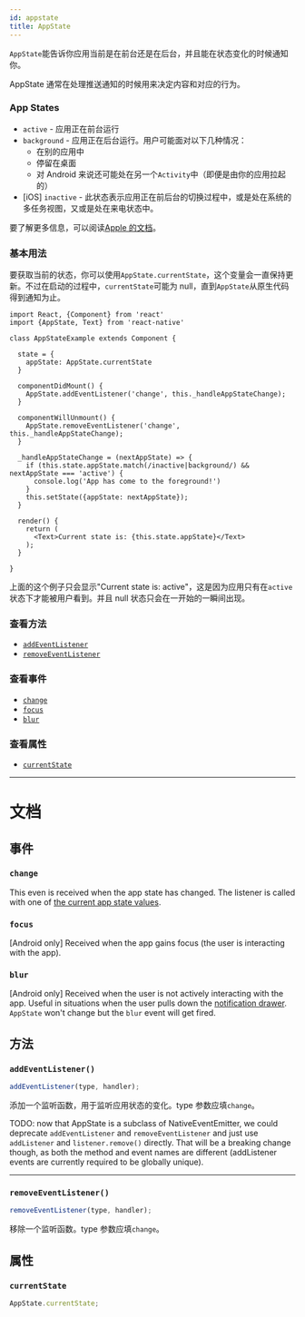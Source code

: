 ```yaml
---
id: appstate
title: AppState
---
```


`AppState`能告诉你应用当前是在前台还是在后台，并且能在状态变化的时候通知你。

AppState 通常在处理推送通知的时候用来决定内容和对应的行为。

### App States

* `active` - 应用正在前台运行
* `background` - 应用正在后台运行。用户可能面对以下几种情况：
  * 在别的应用中
  * 停留在桌面
  * 对 Android 来说还可能处在另一个`Activity`中（即便是由你的应用拉起的）
* [iOS] `inactive` - 此状态表示应用正在前后台的切换过程中，或是处在系统的多任务视图，又或是处在来电状态中。

要了解更多信息，可以阅读[Apple 的文档](https://developer.apple.com/documentation/uikit/app_and_scenes/managing_your_app_s_life_cycle)。

### 基本用法

要获取当前的状态，你可以使用`AppState.currentState`，这个变量会一直保持更新。不过在启动的过程中，`currentState`可能为 null，直到`AppState`从原生代码得到通知为止。

```
import React, {Component} from 'react'
import {AppState, Text} from 'react-native'

class AppStateExample extends Component {

  state = {
    appState: AppState.currentState
  }

  componentDidMount() {
    AppState.addEventListener('change', this._handleAppStateChange);
  }

  componentWillUnmount() {
    AppState.removeEventListener('change', this._handleAppStateChange);
  }

  _handleAppStateChange = (nextAppState) => {
    if (this.state.appState.match(/inactive|background/) && nextAppState === 'active') {
      console.log('App has come to the foreground!')
    }
    this.setState({appState: nextAppState});
  }

  render() {
    return (
      <Text>Current state is: {this.state.appState}</Text>
    );
  }

}
```

上面的这个例子只会显示"Current state is: active"，这是因为应用只有在`active`状态下才能被用户看到。并且 null 状态只会在一开始的一瞬间出现。

### 查看方法

* [`addEventListener`](appstate.md#addeventlistener)
* [`removeEventListener`](appstate.md#removeeventlistener)

### 查看事件

- [`change`](appstate.md#change)
- [`focus`](appstate.md#focus)
- [`blur`](appstate.md#blur)

### 查看属性

* [`currentState`](appstate.md#currentState)

---

# 文档

## 事件

### `change`

This even is received when the app state has changed. The listener is called with one of [the current app state values](appstate.md#app-states).

### `focus`

[Android only] Received when the app gains focus (the user is interacting with the app).

### `blur`

[Android only] Received when the user is not actively interacting with the app. Useful in situations when the user pulls down the [notification drawer](https://developer.android.com/guide/topics/ui/notifiers/notifications#bar-and-drawer). `AppState` won't change but the `blur` event will get fired.

## 方法

### `addEventListener()`

```jsx
addEventListener(type, handler);
```

添加一个监听函数，用于监听应用状态的变化。type 参数应填`change`。

TODO: now that AppState is a subclass of NativeEventEmitter, we could deprecate `addEventListener` and `removeEventListener` and just use `addListener` and `listener.remove()` directly. That will be a breaking change though, as both the method and event names are different (addListener events are currently required to be globally unique).

---

### `removeEventListener()`

```jsx
removeEventListener(type, handler);
```

移除一个监听函数。type 参数应填`change`。

## 属性

### `currentState`

```jsx
AppState.currentState;
```
